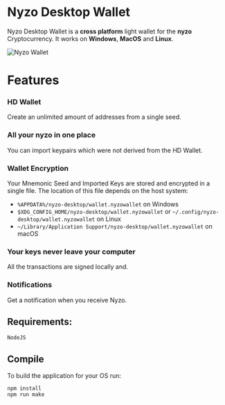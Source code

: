 #  Nyzo Desktop Wallet

Nyzo Desktop Wallet is a  **cross platform** light wallet for the **nyzo** Cryptocurrency. It works on **Windows**, **MacOS** and **Linux**.


![Nyzo Wallet](https://i.ibb.co/4JKQPJ9/Screen-Shot-2020-05-27-at-21-33-43.png)

# Features


### HD Wallet
Create an unlimited amount of addresses from a single seed.

### All your nyzo in one place

You can import keypairs which were not derived from the HD Wallet.

### Wallet Encryption
Your Mnemonic Seed and Imported Keys are stored and encrypted in a single file. The location of this file depends on the host system:

 -   `%APPDATA%/nyzo-desktop/wallet.nyzowallet`  on Windows
-   `$XDG_CONFIG_HOME/nyzo-desktop/wallet.nyzowallet`  or  `~/.config/nyzo-desktop/wallet.nyzowallet`  on Linux
-   `~/Library/Application Support/nyzo-desktop/wallet.nyzowallet`  on macOS

### Your keys never leave your computer

All the transactions are signed locally and.

### Notifications

Get a notification when you receive Nyzo.


## Requirements: 

```
NodeJS
```
## Compile
To build the application for your OS run:
```
npm install
npm run make
```
